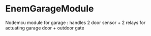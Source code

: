 # EnemGarageModule
Nodemcu module for garage : handles 2 door sensor + 2 relays for actuating garage door + outdoor gate
